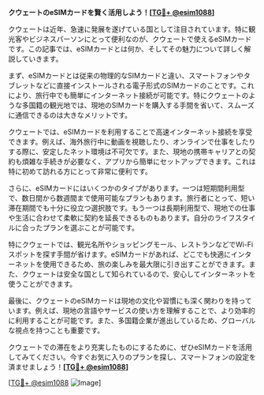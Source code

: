 **クウェートのeSIMカードを賢く活用しよう！[[TG💪+ @esim1088](https://t.me/s/esim1088)]**

クウェートは近年、急速に発展を遂げている国として注目されています。特に観光客やビジネスパーソンにとって便利なのが、クウェートで使えるeSIMカードです。この記事では、eSIMカードとは何か、そしてその魅力について詳しく解説していきます。

まず、eSIMカードとは従来の物理的なSIMカードと違い、スマートフォンやタブレットなどに直接インストールされる電子形式のSIMカードのことです。これにより、旅行中でも簡単にインターネット接続が可能です。特にクウェートのような多国籍の観光地では、現地のSIMカードを購入する手間を省いて、スムーズに通信できるのは大きなメリットです。

クウェートでは、eSIMカードを利用することで高速インターネット接続を享受できます。例えば、海外旅行中に動画を視聴したり、オンラインで仕事をしたりする際に、安定したネット環境は不可欠です。また、現地の携帯キャリアとの契約も煩雑な手続きが必要なく、アプリから簡単にセットアップできます。これは特に初めて訪れる方にとって非常に便利です。

さらに、eSIMカードにはいくつかのタイプがあります。一つは短期間利用型で、数日間から数週間まで使用可能なプランもあります。旅行者にとって、短い滞在期間でも十分に役立つ選択肢です。もう一つは長期利用型で、現地での仕事や生活に合わせて柔軟に契約を延長できるものもあります。自分のライフスタイルに合ったプランを選ぶことが可能です。

特にクウェートでは、観光名所やショッピングモール、レストランなどでWi-Fiスポットを探す手間が省けます。eSIMカードがあれば、どこでも快適にインターネットを使用できるため、旅の楽しみを最大限に引き出すことができます。また、クウェートは安全な国として知られているので、安心してインターネットを使うことができます。

最後に、クウェートのeSIMカードは現地の文化や習慣にも深く関わりを持っています。例えば、現地の言語やサービスの使い方を理解することで、より効率的に利用することが可能です。また、多国籍企業が進出しているため、グローバルな視点を持つことも重要です。

クウェートでの滞在をより充実したものにするために、ぜひeSIMカードを活用してみてください。今すぐお気に入りのプランを探し、スマートフォンの設定を済ませましょう！**[[TG💪+ @esim1088](https://t.me/s/esim1088)]**

[[TG💪+ @esim1088](https://t.me/s/esim1088) ![Image](https://i.postimg.cc/Y0z9fWf4/image.png)]